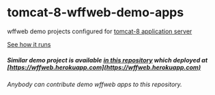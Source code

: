 # tomcat-8-wffweb-demo-apps
wffweb demo projects configured for [tomcat-8 application server](http://www.mochahost.com/6128-46.html)

[See how it runs](https://youtu.be/PUkYApKxxew)


##### Similar demo project is available [in this repository](https://github.com/webfirmframework/tomcat-8-wffweb-demo-apps) which deployed at [https://wffweb.herokuapp.com](https://wffweb.herokuapp.com)

###### Anybody can contribute demo wffweb apps to this repository.